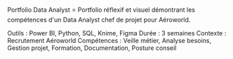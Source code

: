Portfolio Data Analyst ⭐
Portfolio réflexif et visuel démontrant les compétences d'un Data Analyst chef de projet pour Aéroworld.

Outils : Power BI, Python, SQL, Knime, Figma Durée : 3 semaines Contexte : Recrutement Aéroworld Compétences : Veille métier, Analyse besoins, Gestion projet, Formation, Documentation, Posture conseil





